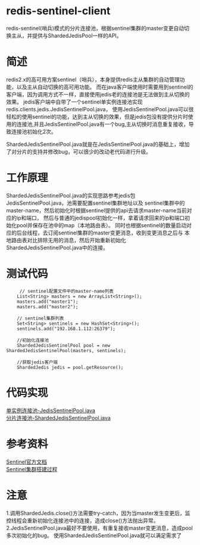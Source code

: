 
# redis-sentinel-client
  redis-sentinel(哨兵)模式的分片连接池，根据sentinel集群的master变更自动切换主从，并提供与ShardedJedisPool一样的API。


# 简述
 redis2.x的高可用方案sentinel（哨兵），本身提供redis主从集群的自动管理功能，以及主从自动切换的高可用功能。
 而在java客户端使用时需要用到sentinel的客户端，因为调用方式不一样，直接使用jedis老的连接池是无法做到主从切换的效果。
 jedis客户端中自带了一个sentinel单实例连接池实现redis.clients.jedis.JedisSentinelPool.java，
 使用JedisSentinelPool.java可以很轻松的使用sentinel的功能，达到主从切换的效果，但是jedis包没有提供分片时使用的连接池,并且JedisSentinelPool.java有一个bug,主从切换时消息重复接收，导致连接池初始化2次。

ShardedJedisSentinelPool.java就是在JedisSentinelPool.java的基础上，增加了对分片的支持并修改bug，可以很少的改动老代码进行升级。
	
# 工作原理
  ShardedJedisSentinelPool.java的实现思路参考jedis包JedisSentinelPool.java，池需要配置sentinel集群地址以及
  sentinel集群中的master-name，然后初始化时根据sentinel提供的api去请求master-name当前对应的ip和端口，
  然后与普通的jedispool初始化一样，拿着请求回来的ip和端口初始化pool并保存在池中的map（本地路由表）。
  同时也根据sentinel的数量启动对应的后台线程，去订阅sentinel集群的master变更消息，收到变更消息之后与
  本地路由表对比排除无用的消息，然后开始重新初始化ShardedJedisSentinelPool.java中的连接。


# 测试代码
         // sentinel配置文件中的master-name列表
        List<String> masters = new ArrayList<String>();
        masters.add("master1");
        masters.add("master2");

        // sentinel集群列表
        Set<String> sentinels = new HashSet<String>();
        sentinels.add("192.168.1.112:26379");

        //初始化连接池
        ShardedJedisSentinelPool pool = new ShardedJedisSentinelPool(masters, sentinels);
        
        //获取jedis客户端
        ShardedJedis jedis = pool.getResource();

# 代码实现
<a href="https://github.com/hailin0/redis-sentinel-client/blob/master/src/main/java/redis/clients/jedis/JedisSentinelPool.java">单实例连接池-JedisSentinelPool.java</a>
<br>
<a href="https://github.com/hailin0/redis-sentinel-client/blob/master/src/main/java/redis/clients/jedis/ShardedJedisSentinelPool.java">分片连接池-ShardedJedisSentinelPool.java</a>



# 参考资料
<a href="http://doc.redisfans.com/topic/sentinel.html">Sentinel官方文档</a>
<br>
<a href="http://blog.csdn.net/wtyvhreal/article/details/46517483">Sentinel集群搭建过程</a>

# 注意
1.调用ShardedJedis.close()方法需要try-catch，因为当master发生变更后，监控线程会重新初始化连接池中的连接，造成close()方法抛出异常。
2.JedisSentinelPool.java最好不要使用，有重复接收master变更消息，造成pool多次初始化的bug。
使用ShardedJedisSentinelPool.java就可以满足需求了
